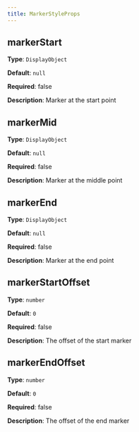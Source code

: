 ```yaml
---
title: MarkerStyleProps
---
```


## markerStart

**Type**: `DisplayObject`

**Default**: `null`

**Required**: false

**Description**: Marker at the start point

## markerMid

**Type**: `DisplayObject`

**Default**: `null`

**Required**: false

**Description**: Marker at the middle point

## markerEnd

**Type**: `DisplayObject`

**Default**: `null`

**Required**: false

**Description**: Marker at the end point

## markerStartOffset

**Type**: `number`

**Default**: `0`

**Required**: false

**Description**: The offset of the start marker

## markerEndOffset

**Type**: `number`

**Default**: `0`

**Required**: false

**Description**: The offset of the end marker